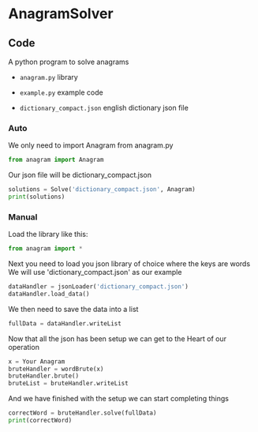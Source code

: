# AnagramSolver

## Code

A python program to solve anagrams

- `anagram.py` library

- `example.py` example code

- `dictionary_compact.json` english dictionary json file

### Auto

We only need to import Anagram from anagram.py
```python
from anagram import Anagram
```

Our json file will be dictionary_compact.json
```python
solutions = Solve('dictionary_compact.json', Anagram)
print(solutions)
```

### Manual

Load the library like this:
```python
from anagram import *
```

Next you need to load you json library of choice where the keys are words
We will use 'dictionary_compact.json' as our example
```python
dataHandler = jsonLoader('dictionary_compact.json')
dataHandler.load_data()
```

We then need to save the data into a list
```python
fullData = dataHandler.writeList
```

Now that all the json has been setup we can get to the
Heart of our operation
```python
x = Your Anagram
bruteHandler = wordBrute(x)
bruteHandler.brute()
bruteList = bruteHandler.writeList
```

And we have finished with the setup we can start completing things
```python
correctWord = bruteHandler.solve(fullData)
print(correctWord)
```
